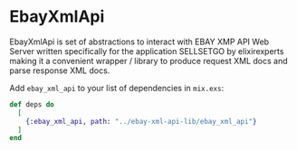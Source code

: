 # EbayXmlApi

EbayXmlApi is set of abstractions to interact with EBAY XMP API Web Server
written specifically for the application SELLSETGO by elixirexperts making
it a convenient wrapper / library to produce request XML docs and parse
response XML docs.

Add `ebay_xml_api` to your list of dependencies in `mix.exs`:

```elixir
def deps do
  [
    {:ebay_xml_api, path: "../ebay-xml-api-lib/ebay_xml_api"}
  ]
end
